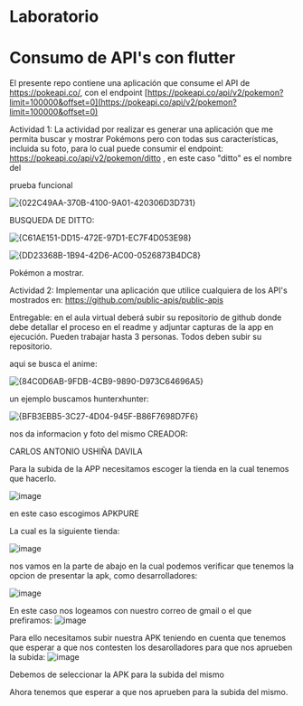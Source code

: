 # Laboratorio 
# Consumo de API's con flutter

El presente repo contiene una aplicación que consume el API de https://pokeapi.co/, con el endpoint [https://pokeapi.co/api/v2/pokemon?limit=100000&offset=0](https://pokeapi.co/api/v2/pokemon?limit=100000&offset=0)

Actividad 1:
La actividad por realizar es generar una aplicación que me permita buscar y mostrar Pokémons pero con todas sus características, incluida su foto, para lo cual puede consumir el endpoint: https://pokeapi.co/api/v2/pokemon/ditto , en este caso "ditto" es el nombre del 


prueba funcional 

![{022C49AA-370B-4100-9A01-420306D3D731}](https://github.com/user-attachments/assets/63c38a9f-ddbe-4e8c-9cf8-485c9935aee0)

BUSQUEDA DE DITTO:

![{C61AE151-DD15-472E-97D1-EC7F4D053E98}](https://github.com/user-attachments/assets/7432c7e8-3566-48dd-a63b-5ff53e077357)


![{DD23368B-1B94-42D6-AC00-0526873B4DC8}](https://github.com/user-attachments/assets/43d2ed70-856e-46ed-b642-dc62fd74b2ca)


Pokémon a mostrar.

Actividad 2:
Implementar una aplicación que utilice cualquiera de los API's mostrados en: https://github.com/public-apis/public-apis


Entregable: en el aula virtual deberá subir su repositorio de github donde debe detallar el proceso en el readme y adjuntar capturas de la app en ejecución. Pueden trabajar hasta 3 personas. Todos deben subir su repositorio.

aqui se busca el anime:

![{84C0D6AB-9FDB-4CB9-9890-D973C64696A5}](https://github.com/user-attachments/assets/01d3ccda-77d8-48ba-8d37-32e2a2b9dc9e)

un ejemplo buscamos hunterxhunter:

![{BFB3EBB5-3C27-4D04-945F-B86F7698D7F6}](https://github.com/user-attachments/assets/8386c214-b186-47c0-87d3-5d611836199f)

nos da  informacion y foto del mismo
CREADOR:

CARLOS ANTONIO USHIÑA DAVILA



Para la subida de la APP necesitamos escoger la tienda en la cual tenemos que hacerlo.

![image](https://github.com/user-attachments/assets/14a20bc0-6b47-4f68-8c09-65e3b4760e12)

en este caso escogimos APKPURE

La cual es la siguiente tienda:

![image](https://github.com/user-attachments/assets/558db9c6-e611-4b65-89a4-b0e32c3251e2)

nos vamos en la parte de abajo en la cual podemos verificar que tenemos la opcion de presentar la apk, como desarrolladores:

![image](https://github.com/user-attachments/assets/96b4dbee-c04f-4c58-99ef-402721351cfc)


En este caso nos logeamos con nuestro correo de gmail o el que prefiramos:
![image](https://github.com/user-attachments/assets/f5b8af0f-c600-4df3-a08d-f3a46f932fb0)


Para ello necesitamos subir nuestra APK teniendo en cuenta que tenemos que esperar a que nos contesten los desarolladores para que nos aprueben la subida:
![image](https://github.com/user-attachments/assets/f48ee085-1ae1-468f-a165-2645580c4249)

Debemos de seleccionar la APK para la subida del mismo

Ahora tenemos que esperar a que nos aprueben para la subida del mismo.


